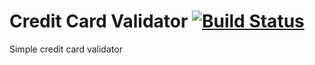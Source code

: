 # Credit Card Validator [![Build Status](https://travis-ci.org/lamuria/credit-card-validator.svg?branch=add-travis)](https://travis-ci.org/lamuria/credit-card-validator)

Simple credit card validator
